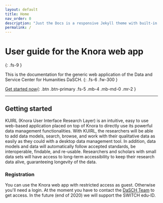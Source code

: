 ```yaml
---
layout: default
title: Home
nav_order: 0
description: "Just the Docs is a responsive Jekyll theme with built-in search that is easily customizable and hosted on GitHub Pages."
permalink: /
---
```


# User guide for the Knora web app
{: .fs-9 }

This is the documentation for the generic web application of the Data and Service Center for Humanities DaSCH.
{: .fs-6 .fw-300 }

<!--The web app is the user interface research layer of Knora &ndash; a software framework for storing, sharing, and working with primary sources and all kind of data in your research project in humanities.-->

[Get started now](#getting-started){: .btn .btn-primary .fs-5 .mb-4 .mb-md-0 .mr-2 } <!--[View it on GitHub](https://github.com/pmarsceill/just-the-docs){: .btn .fs-5 .mb-4 .mb-md-0 }-->

* * *

## Getting started

KUIRL (Knora User Interface Research Layer) is an intuitive, easy to use web-based application placed on top of Knora to directly use its powerful data management functionalities. With KUIRL, the researchers will be able to add data models, search, browse, and work with their qualitative data as easily as they could with a desktop data management tool. In addition, data models and data will automatically follow accepted standards, be interoperable, findable, and re-usable. Researchers and scholars with small data sets will have access to long-term accessibility to keep their research data alive, guaranteeing longevity of the data.

### Registration

You can use the Knora web app with restricted access as guest. Otherwise you'll need a login. At the moment you have to contact the [DaSCH Team](https://dasch.swiss/team) to get access. In the future (end of 2020) we will support the SWITCH edu-ID.
